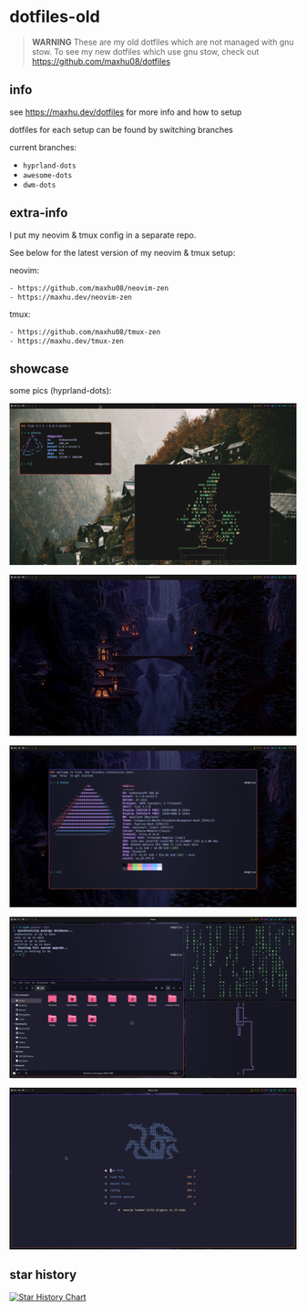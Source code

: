 # dotfiles-old

> **WARNING** These are my old dotfiles which are not managed with gnu stow. To see my new dotfiles which use gnu stow, check out https://github.com/maxhu08/dotfiles

## info

see https://maxhu.dev/dotfiles for more info and how to setup

dotfiles for each setup can be found by switching branches

current branches:

- `hyprland-dots`
- `awesome-dots`
- `dwm-dots`

## extra-info

I put my neovim & tmux config in a separate repo.

See below for the latest version of my neovim & tmux setup:

neovim:

    - https://github.com/maxhu08/neovim-zen
    - https://maxhu.dev/neovim-zen

tmux:

    - https://github.com/maxhu08/tmux-zen
    - https://maxhu.dev/tmux-zen

## showcase

some pics (hyprland-dots):

![gruvbox](./screenshots/gruvbox.png)

![image-1](./screenshots/1.png)

![image-2](./screenshots/2.png)

![image-3](./screenshots/3.png)

![image-4](./screenshots/4.png)

## star history

[![Star History Chart](https://api.star-history.com/svg?repos=maxhu08/dotfiles-old&type=Date)](https://star-history.com/#maxhu08/dotfiles-old&Date)
